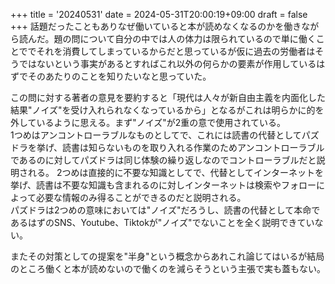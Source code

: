 +++
title = '20240531'
date = 2024-05-31T20:00:19+09:00
draft = false
+++
話題だったこともありなぜ働いていると本が読めなくなるのかを働きながら読んだ。題の問について自分の中では人の体力は限られているので単に働くことででそれを消費してしまっているからだと思っているが仮に過去の労働者はそうではないという事実があるとすればこれ以外の何らかの要素が作用しているはずでそのあたりのことを知りたいなと思っていた。  

この問に対する著者の意見を要約すると「現代は人々が新自由主義を内面化した結果"ノイズ"を受け入れられなくなっているから」となるがこれは明らかに的を外しているように思える。まず"ノイズ"が2重の意で使用されている。  
1つめはアンコントローラブルなものとしてで、これには読書の代替としてパズドラを挙げ、読書は知らないものを取り入れる作業のためアンコントローラブルであるのに対してパズドラは同じ体験の繰り返しなのでコントローラブルだと説明される。
2つめは直接的に不要な知識としてで、代替としてインターネットを挙げ、読書は不要な知識も含まれるのに対しインターネットは検索やフォローによって必要な情報のみ得ることができるのだと説明される。  
パズドラは2つめの意味においては"ノイズ"だろうし、読書の代替として本命であるはずのSNS、Youtube、Tiktokが"ノイズ"でないことを全く説明できていない。  

またその対策としての提案を"半身"という概念からあれこれ論じてはいるが結局のところ働くと本が読めないので働くのを減らそうという主張で実も蓋もない。